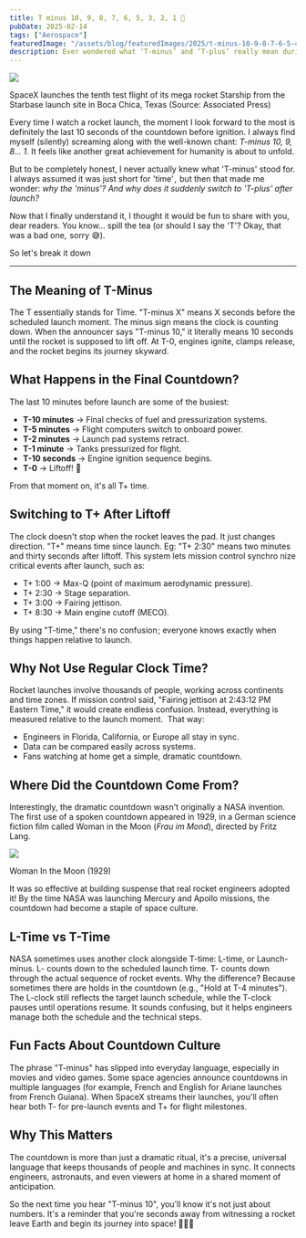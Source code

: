 ```yaml
---
title: T minus 10, 9, 8, 7, 6, 5, 3, 2, 1 🚀
pubDate: 2025-02-14
tags: ["Aerospace"]
featuredImage: "/assets/blog/featuredImages/2025/t-minus-10-9-8-7-6-5-4-3-2-1.webp"
description: Ever wondered what ‘T-minus’ and ‘T-plus’ really mean during rocket launches? This post breaks down the iconic countdown, why it matters, and how it keeps space missions in perfect sync.
---
```


![](/assets/blog/2025/2/1.webp)
<p class="img-desc">SpaceX launches the tenth test flight of its mega rocket Starship from the Starbase launch site in Boca Chica, Texas (Source: Associated Press)</p>

Every time I watch a rocket launch, the moment I look forward to the most is definitely the last 10 seconds of the countdown before ignition. I always find myself (silently) screaming along with the well-known chant: *T-minus 10, 9, 8… 1.* It feels like another great achievement for humanity is about to unfold.

But to be completely honest, I never actually knew what 'T-minus' stood for. I always assumed it was just short for 'time' ,  but then that made me wonder: *why the 'minus'? And why does it suddenly switch to 'T-plus' after launch?*

Now that I finally understand it, I thought it would be fun to share with you, dear readers. You know… spill the tea (or should I say the 'T'? Okay, that was a bad one,  sorry 😅).

So let's break it down

---

## The Meaning of T-Minus
The T essentially stands for Time. "T-minus X" means X seconds before the scheduled launch moment. The minus sign means the clock is counting down. When the announcer says "T-minus 10," it literally means 10 seconds until the rocket is supposed to lift off. At T-0, engines ignite, clamps release, and the rocket begins its journey skyward.

## What Happens in the Final Countdown?
The last 10 minutes before launch are some of the busiest:

* **T-10 minutes** → Final checks of fuel and pressurization systems.
* **T-5 minutes** → Flight computers switch to onboard power.
* **T-2 minutes** → Launch pad systems retract.
* **T-1 minute** → Tanks pressurized for flight.
* **T-10 seconds** → Engine ignition sequence begins.
* **T-0** → Liftoff! 🚀

From that moment on, it's all T+ time.

## Switching to T+ After Liftoff
The clock doesn't stop when the rocket leaves the pad. It just changes direction. "T+" means time since launch. Eg: "T+ 2:30" means two minutes and thirty seconds after liftoff. This system lets mission control synchro nize critical events after launch, such as:

* T+ 1:00 → Max-Q (point of maximum aerodynamic pressure). 
* T+ 2:30 → Stage separation.
* T+ 3:00 → Fairing jettison.
* T+ 8:30 → Main engine cutoff (MECO).

By using "T-time," there's no confusion ; everyone knows exactly when things happen relative to launch.


## Why Not Use Regular Clock Time?
Rocket launches involve thousands of people, working across continents and time zones. If mission control said, "Fairing jettison at 2:43:12 PM Eastern Time," it would create endless confusion. Instead, everything is measured relative to the launch moment.
 That way:
* Engineers in Florida, California, or Europe all stay in sync.
* Data can be compared easily across systems.
* Fans watching at home get a simple, dramatic countdown.

## Where Did the Countdown Come From?
Interestingly, the dramatic countdown wasn't originally a NASA invention. The first use of a spoken countdown appeared in 1929, in a German science fiction film called Woman in the Moon (*Frau im Mond*), directed by Fritz Lang.

![](/assets/blog/2025/2/2.webp)
<p class="img-desc">Woman In the Moon (1929)</p>

It was so effective at building suspense that real rocket engineers adopted it! By the time NASA was launching Mercury and Apollo missions, the countdown had become a staple of space culture.


## L-Time vs T-Time
NASA sometimes uses another clock alongside T-time: L-time, or Launch-minus. L- counts down to the scheduled launch time. T- counts down through the actual sequence of rocket events.
Why the difference? Because sometimes there are holds in the countdown (e.g., "Hold at T-4 minutes"). The L-clock still reflects the target launch schedule, while the T-clock pauses until operations resume. It sounds confusing, but it helps engineers manage both the schedule and the technical steps.

## Fun Facts About Countdown Culture
The phrase "T-minus" has slipped into everyday language, especially in movies and video games. Some space agencies announce countdowns in multiple languages (for example, French and English for Ariane launches from French Guiana). When SpaceX streams their launches, you'll often hear both T- for pre-launch events and T+ for flight milestones.

## Why This Matters
The countdown is more than just a dramatic ritual, it's a precise, universal language that keeps thousands of people and machines in sync. It connects engineers, astronauts, and even viewers at home in a shared moment of anticipation.

So the next time you hear "T-minus 10", you'll know it's not just about numbers. It's a reminder that you're seconds away from witnessing a rocket leave Earth and begin its journey into space! 🚀👩‍🚀